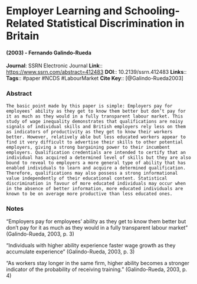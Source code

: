 # Employer Learning and Schooling-Related Statistical Discrimination in Britain
#### (2003) - Fernando Galindo-Rueda
**Journal**: SSRN Electronic Journal
**Link**:: https://www.ssrn.com/abstract=412483
**DOI**:: 10.2139/ssrn.412483
**Links**:: 
**Tags**:: #paper #NCDS #LabourMarket 
**Cite Key**:: [@Galindo-Rueda2003]

### Abstract

```
The basic point made by this paper is simple: Employers pay for employees’ ability as they get to know them better but don’t pay for it as much as they would in a fully transparent labour market. This study of wage inequality demonstrates that qualifications are noisy signals of individual skills and British employers rely less on them as indicators of productivity as they get to know their workers better. However, relatively able but less educated workers appear to find it very difficult to advertise their skills to other potential employers, giving a strong bargaining power to their incumbent employers. Qualification credentials are intended to certify that an individual has acquired a determined level of skills but they are also bound to reveal to employers a more general type of ability that has enabled individuals to learn and acquire a determined qualification. Therefore, qualifications may also possess a strong informational value independently of their educational content. Statistical discrimination in favour of more educated individuals may occur when in the absence of better information, more educated individuals are known to be on average more productive than less educated ones.
```

### Notes

“Employers pay for employees’ ability as they get to know them better but don’t pay for it as much as they would in a fully transparent labour market” (Galindo-Rueda, 2003, p. 3)

“Individuals with higher ability experience faster wage growth as they accumulate experience” (Galindo-Rueda, 2003, p. 3)

“As workers stay longer in the same firm, higher ability becomes a stronger indicator of the probability of receiving training.” (Galindo-Rueda, 2003, p. 4)